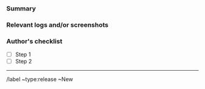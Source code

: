 ### Summary

<!--- Summarize the encountered concisely --->

### Relevant logs and/or screenshots

<!---
(Paste any relevant logs - please use code blocks (```) to format console output,
logs, and code as it's tough to read otherwise.)
--->

### Author's checklist

- [ ] Step 1
- [ ] Step 2

--------------------------------------------------------------------------------

<!---
Service information
--->

/label ~type:release ~New
<!-- /cc @project-manager -->
<!-- /assign @qa-tester -->
